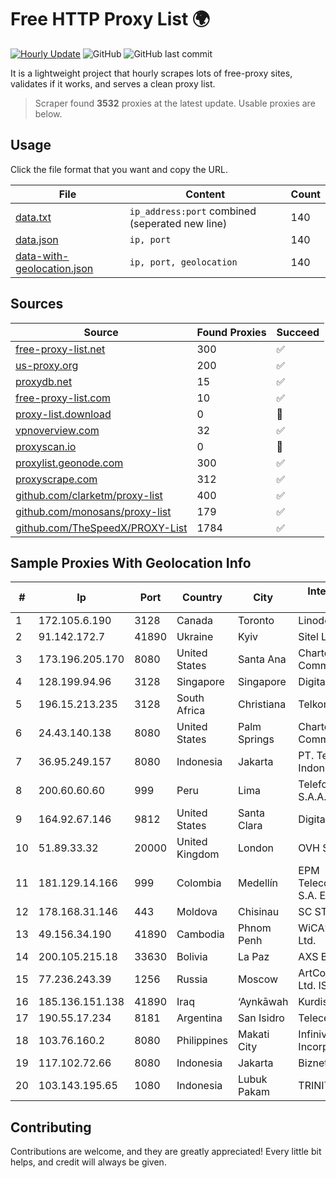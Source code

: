 
# Free HTTP Proxy List 🌍

[![Hourly Update](https://github.com/mertguvencli/http-proxy-list/actions/workflows/main.yml/badge.svg?branch=main)](https://github.com/mertguvencli/http-proxy-list/actions/workflows/main.yml)
![GitHub](https://img.shields.io/github/license/mertguvencli/http-proxy-list)
![GitHub last commit](https://img.shields.io/github/last-commit/mertguvencli/http-proxy-list)

It is a lightweight project that hourly scrapes lots of free-proxy sites, validates if it works, and serves a clean proxy list.


> Scraper found **3532** proxies at the latest update. Usable proxies are below.

## Usage

Click the file format that you want and copy the URL.


|File|Content|Count|
|----|-------|-----|
|[data.txt](https://raw.githubusercontent.com/mertguvencli/http-proxy-list/main/proxy-list/data.txt)|`ip_address:port` combined (seperated new line)|140|
|[data.json](https://raw.githubusercontent.com/mertguvencli/http-proxy-list/main/proxy-list/data.json)|`ip, port`|140|
|[data-with-geolocation.json](https://raw.githubusercontent.com/mertguvencli/http-proxy-list/main/proxy-list/data-with-geolocation.json)|`ip, port, geolocation`|140|

## Sources

|Source|Found Proxies|Succeed|
|------|-------------|-------|
|[free-proxy-list.net](https://free-proxy-list.net)|300|✅|
|[us-proxy.org](https://www.us-proxy.org)|200|✅|
|[proxydb.net](http://proxydb.net)|15|✅|
|[free-proxy-list.com](https://free-proxy-list.com/?page=&port=&type%5B%5D=http&type%5B%5D=https&up_time=0&search=Search)|10|✅|
|[proxy-list.download](https://www.proxy-list.download/HTTP)|0|🚫|
|[vpnoverview.com](https://vpnoverview.com/privacy/anonymous-browsing/free-proxy-servers)|32|✅|
|[proxyscan.io](https://www.proxyscan.io)|0|🚫|
|[proxylist.geonode.com](https://proxylist.geonode.com/api/proxy-list?limit=300&page=1&sort_by=lastChecked&sort_type=desc&protocols=http,https)|300|✅|
|[proxyscrape.com](https://api.proxyscrape.com/v2/?request=displayproxies&protocol=http&timeout=10000&country=all&ssl=all&anonymity=all)|312|✅|
|[github.com/clarketm/proxy-list](https://raw.githubusercontent.com/clarketm/proxy-list/master/proxy-list-raw.txt)|400|✅|
|[github.com/monosans/proxy-list](https://raw.githubusercontent.com/monosans/proxy-list/main/proxies/http.txt)|179|✅|
|[github.com/TheSpeedX/PROXY-List](https://raw.githubusercontent.com/TheSpeedX/PROXY-List/master/http.txt)|1784|✅|


## Sample Proxies With Geolocation Info

|#|Ip|Port|Country|City|Internet Service Provider|
|-|--|----|-------|----|-------------------------|
|1|172.105.6.190|3128|Canada|Toronto|Linode, LLC|
|2|91.142.172.7|41890|Ukraine|Kyiv|Sitel Ltd|
|3|173.196.205.170|8080|United States|Santa Ana|Charter Communications Inc|
|4|128.199.94.96|3128|Singapore|Singapore|DigitalOcean, LLC|
|5|196.15.213.235|3128|South Africa|Christiana|Telkom SA Ltd.|
|6|24.43.140.138|8080|United States|Palm Springs|Charter Communications|
|7|36.95.249.157|8080|Indonesia|Jakarta|PT. Telekomunikasi Indonesia|
|8|200.60.60.60|999|Peru|Lima|Telefonica del Peru S.A.A.|
|9|164.92.67.146|9812|United States|Santa Clara|DigitalOcean, LLC|
|10|51.89.33.32|20000|United Kingdom|London|OVH SAS|
|11|181.129.14.166|999|Colombia|Medellín|EPM Telecomunicaciones S.A. E.S.P.|
|12|178.168.31.146|443|Moldova|Chisinau|SC STARNET SRL|
|13|49.156.34.190|41890|Cambodia|Phnom Penh|WiCAM Corporation Ltd.|
|14|200.105.215.18|33630|Bolivia|La Paz|AXS Bolivia S. A.|
|15|77.236.243.39|1256|Russia|Moscow|ArtCommunications Ltd. ISP. Moscow|
|16|185.136.151.138|41890|Iraq|‘Aynkāwah|Kurdistan Net 19|
|17|190.55.17.234|8181|Argentina|San Isidro|Telecentro S.A.|
|18|103.76.160.2|8080|Philippines|Makati City|Infinivan Incorporated|
|19|117.102.72.66|8080|Indonesia|Jakarta|Biznet Networks|
|20|103.143.195.65|1080|Indonesia|Lubuk Pakam|TRINITY|



## Contributing

Contributions are welcome, and they are greatly appreciated! Every
little bit helps, and credit will always be given.

